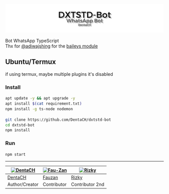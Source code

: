 <head>
    <a href="https://github.com/DentaCH/dxtstd-bot">
        <img src="./assets/github/banner.jpg"> </img>
    </a>
</head>
<body>

Bot WhatsApp TypeScript  
Thx for <a href="https://github.com/adiwajshing">@adiwajshing</a> for the <a href="https://github.com/adiwajshing/baileys">baileys module</a>

## Ubuntu/Termux
if using termux, maybe multiple plugins it's disabled

### Install
```bash
apt update -y && apt upgrade -y
apt install $(cat requirement.txt)
npm install -g ts-node nodemon

git clone https://github.com/DentaCH/dxtstd-bot
cd dxtstd-bot
npm install
```

### Run
```bash
npm start
```

--------
<!---
## Windows

### Install
* Install [`NodeJS`](https://nodejs.org/en/download)
* Install [`FFmpeg`](https://ffmpeg.org/download.html) (**Don't Forget Add FFmpeg to PATH enviroment variables**)
```
npm install -g ts-node nodemon
git clone https://github.com/DentaCH/dxtstd-bot
cd dxtstd-bot
npm install
npm start

```
--------
--->

[![DentaCH](https://github.com/DentaCH.png?size=100)](https://github.com/DentaCH) | [![Fau-Zan](https://github.com/Fau-Zan.png?size=100)](https://github.com/Fau-Zan) | [![Rizky](https://github.com/Rizxyu.png?size=100)](https://github.com/Rizxyu)
----|----|----
[DentaCH](https://github.com/DentaCH) | [Fauzan](https://github.com/Fau-Zan) | [Rizky](https://github.com/Rizxyu)
Author/Creator | Contributor | Contributor 2nd
</body>